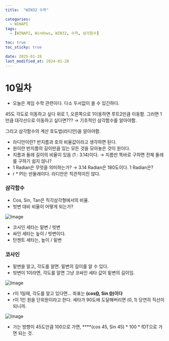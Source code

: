 ```yaml
---
title:  "WIN32 수학" 

categories:
  - WINAPI
tags:
  - [WINAPI, Windows, WIN32, 수학, 삼각함수]

toc: true
toc_sticky: true

date: 2025-01-28
last_modified_at: 2024-01-28
---
```


# 10일차

- 오늘은 게임 수학 관련이다. 다소 두서없이 쓸 수 있긴하다.

45도 각도로 이동하고 싶다 위로 1, 오른쪽으로 1이동하면 루트2만큼 이동함. 그러면 1만큼 대각선으로 이동하고 싶다면??? → 기초적인 삼각함수를 알아야함. 

그리고 삼각함수의 계산 호도법(라디안)을 알아야함. 

- 라디안이란? 반지름과 호의 비율값이라고 생각하면 된다.
- 원이란 반지름의 길이만큼 있는 모든 것을 모아놓은 것이 원이다.
- 지름과 둘레 길이의 비율이 있음 (1 : 3.14)이다.  → 지름만 똑바로 구하면 전체 둘레를 구하기 쉽지 않나?
- 1 Radian은 무엇을 의미하는가? → 3.14 Radian은 180도이다.  1 Radian은?
- r * PI는 반둘레이다. 라디안은 직관적이진 않다.

### 삼각함수

- Cos, Sin, Tan은 직각삼각형에서의 비율.
- 빗변 대비 비율이 어떻게 되는가?

![Image](https://github.com/user-attachments/assets/8963e7e0-627a-4802-8be0-534a9d5dac49)

- 코사인 세타는 밑변 / 빗변
- 싸인 세타는 높이 / 빗변이다.
- 탄젠트 세타는, 높이 / 밑변

### 코사인

- 밑변을 알고, 각도를 알면. 밑변의 길이를 알 수 있다.
- 빗변이 1이라면, 각도를 알면 그냥 코싸인 세타 값이 밑변의 길이임.

![Image](https://github.com/user-attachments/assets/6f28f3c7-be00-4fce-b2da-1ca33bcdcaba)

- r이 1일때, 각도를 알고 있다면…  좌표는 **(cos[Θ](https://namu.wiki/w/%CE%98), Sin [Θ](https://namu.wiki/w/%CE%98))이다**
- r이 1인 원을 단위원이라고 한다. 세타가 90도에 도달해버리면 (0, 1) 당연히 직선이 되니까.

![Image](https://github.com/user-attachments/assets/dd7f6a0f-051a-4ada-9898-371269651717)

- 가는 방향이 45도만큼 100으로 가면, ****(cos 45, Sin 45) * 100 * fDT으로 가면 되는 것.